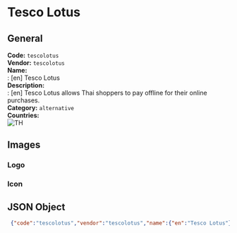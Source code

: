 # Tesco Lotus 
## General 
**Code:** `tescolotus`  
**Vendor:** `tescolotus`  
**Name:**  
:	[en] Tesco Lotus  
**Description:**  
: [en] Tesco Lotus allows Thai shoppers to pay offline for their online purchases.  
**Category:** `alternative`  
**Countries:**  
![TH](https://cdnjs.cloudflare.com/ajax/libs/flag-icon-css/3.3.0/flags/4x3/TH.svg#w24)  
 
## Images 
### Logo 
### Icon 
## JSON Object 
```json
 {"code":"tescolotus","vendor":"tescolotus","name":{"en":"Tesco Lotus"},"description":{"en":"Tesco Lotus allows Thai shoppers to pay offline for their online purchases."},"countries":["TH"],"category":"alternative"}```  
